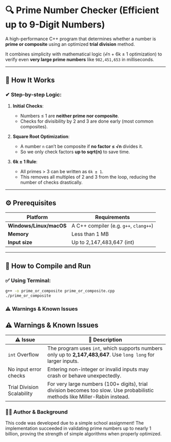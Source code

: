 # 🔍 Prime Number Checker (Efficient up to 9-Digit Numbers)

A high-performance C++ program that determines whether a number is **prime or composite** using an optimized **trial division** method.

It combines simplicity with mathematical logic (√n + 6k ± 1 optimization) to verify even **very large prime numbers** like `982,451,653` in milliseconds.

---

## 🧠 How It Works

### ✔ Step-by-step Logic:

1. **Initial Checks**:
   - Numbers ≤ 1 are **neither prime nor composite**.
   - Checks for divisibility by 2 and 3 are done early (most common composites).

2. **Square Root Optimization**:
   - A number `n` can’t be composite if **no factor ≤ √n** divides it.
   - So we only check factors **up to sqrt(n)** to save time.

3. **6k ± 1 Rule**:
   - All primes > 3 can be written as `6k ± 1`.
   - This removes all multiples of 2 and 3 from the loop, reducing the number of checks drastically.

---

## ⚙️ Prerequisites

| Platform      | Requirements                 |
|---------------|------------------------------|
| **Windows/Linux/macOS** | A C++ compiler (e.g. `g++`, `clang++`) |
| **Memory**     | Less than 1 MB               |
| **Input size** | Up to 2,147,483,647 (int)    |

---

## 🚀 How to Compile and Run

### ✅ Using Terminal:

```bash
g++ -o prime_or_composite prime_or_composite.cpp
./prime_or_composite
```
### ⚠️ Warnings & Known Issues

## ⚠️ Warnings & Known Issues

| ⚠️ Issue             | 💬 Description                                                                 |
|----------------------|---------------------------------------------------------------------------------|
| `int` Overflow        | The program uses `int`, which supports numbers only up to **2,147,483,647**. Use `long long` for larger inputs. |
| No input error checks | Entering non-integer or invalid inputs may crash or behave unexpectedly.       |
| Trial Division Scalability | For very large numbers (100+ digits), trial division becomes too slow. Use probabilistic methods like Miller-Rabin instead. |

### 👨‍💻 Author & Background

This code was developed due to a simple school assignment!
The implementation succeeded in validating prime numbers up to nearly 1 billion, proving the strength of simple algorithms when properly optimized.


